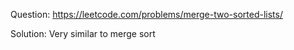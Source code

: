 Question: https://leetcode.com/problems/merge-two-sorted-lists/

Solution: Very similar to merge sort
